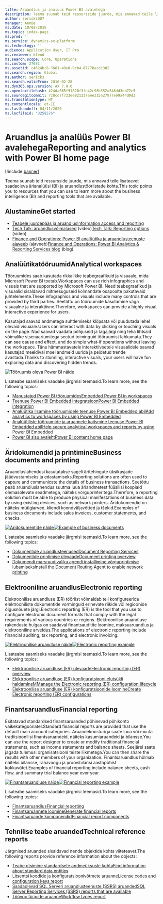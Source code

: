 ```yaml
---
title: Aruandlus ja analüüs Power BI avalehega
description: Teema suunab teid ressursside juurde, mis annavad teile lisateavet saadaoleva ärianalüüsi ja aruandlustööriistade kohta.
author: sericks007
manager: AnnBe
ms.date: 10/02/2019
ms.topic: index-page
ms.prod: ''
ms.service: dynamics-ax-platform
ms.technology: ''
audience: Application User, IT Pro
ms.reviewer: kfend
ms.search.scope: Core, Operations
ms.custom: 27681
ms.assetid: c4624bc8-3661-49e6-9cb4-87778acdc302
ms.search.region: Global
ms.author: sericks
ms.search.validFrom: 2016-02-28
ms.dyn365.ops.version: AX 7.0.0
ms.openlocfilehash: 424da665f91820f3fe42c98b352a646dd3db72c5
ms.sourcegitcommit: 728cd7f723ee821337eee315a27977e99a44d9d3
ms.translationtype: HT
ms.contentlocale: et-EE
ms.lasthandoff: 04/11/2020
ms.locfileid: "3258576"
---
```

# <a name="reporting-and-analytics-with-power-bi-home-page"></a><span data-ttu-id="cf2b8-103">Aruandlus ja analüüs Power BI avalehega</span><span class="sxs-lookup"><span data-stu-id="cf2b8-103">Reporting and analytics with Power BI home page</span></span>

[!include [banner](../includes/banner.md)]

<span data-ttu-id="cf2b8-104">Teema suunab teid ressursside juurde, mis annavad teile lisateavet saadaoleva ärianalüüsi (BI) ja aruandlustööriistade kohta.</span><span class="sxs-lookup"><span data-stu-id="cf2b8-104">This topic points you to resources that you can use to learn more about the business intelligence (BI) and reporting tools that are available.</span></span>

## <a name="get-started"></a><span data-ttu-id="cf2b8-105">Alustamine</span><span class="sxs-lookup"><span data-stu-id="cf2b8-105">Get started</span></span>
- [<span data-ttu-id="cf2b8-106">Teabele juurdepääs ja aruandlus</span><span class="sxs-lookup"><span data-stu-id="cf2b8-106">Information access and reporting</span></span>](information-access-reporting.md)
- <span data-ttu-id="cf2b8-107">[Tech Talk: aruandlusvõimalused](https://www.youtube.com/watch?v=NzZONjKs5xA) (video)</span><span class="sxs-lookup"><span data-stu-id="cf2b8-107">[Tech Talk: Reporting options](https://www.youtube.com/watch?v=NzZONjKs5xA) (video)</span></span>
- <span data-ttu-id="cf2b8-108">[Finance and Operations: Power BI analüütika ja aruandlusteenuste ajaveeb](https://community.dynamics.com/365/financeandoperations/b/powerbianalyticsandreporting) (ajaveeb)</span><span class="sxs-lookup"><span data-stu-id="cf2b8-108">[Finance and Operations: Power BI Analytics & Reporting Services blog](https://community.dynamics.com/365/financeandoperations/b/powerbianalyticsandreporting) (blog)</span></span>

## <a name="analytical-workspaces"></a><span data-ttu-id="cf2b8-109">Analüütikatööruumid</span><span class="sxs-lookup"><span data-stu-id="cf2b8-109">Analytical workspaces</span></span>
<span data-ttu-id="cf2b8-110">Tööruumides saab kasutada rikkalikke teabegraafikuid ja visuaale, mida Microsoft Power BI toetab.</span><span class="sxs-lookup"><span data-stu-id="cf2b8-110">Workspaces can use rich infographics and visuals that are supported by Microsoft Power BI.</span></span> <span data-ttu-id="cf2b8-111">Need teabegraafikud ja visuaalid sisaldavad mitmesuguseid kolmandate osapoolte pakutavaid juhtelemente.</span><span class="sxs-lookup"><span data-stu-id="cf2b8-111">These infographics and visuals include many controls that are provided by third parties.</span></span> <span data-ttu-id="cf2b8-112">Seetõttu on tööruumide kasutamine väga visuaalne ja interaktiivne.</span><span class="sxs-lookup"><span data-stu-id="cf2b8-112">Therefore, workspaces can provide a highly visual, interactive experience for users.</span></span>

<span data-ttu-id="cf2b8-113">Kasutajad saavad andmetega suhtlemiseks klõpsata või puudutada lehel olevaid visuaale.</span><span class="sxs-lookup"><span data-stu-id="cf2b8-113">Users can interact with data by clicking or touching visuals on the page.</span></span> <span data-ttu-id="cf2b8-114">Nad saavad vaadata põhjuseid ja tagajärgi ning teha lihtsaid võimalike stsenaariumitega seotud toiminguid tööruumist lahkumata.</span><span class="sxs-lookup"><span data-stu-id="cf2b8-114">They can see cause and effect, and do simple what-if operations without leaving the workspace.</span></span> <span data-ttu-id="cf2b8-115">Tänu hämmastavatele interaktiivsetele visuaalidele saavad kasutajad meeldival moel andmeid uurida ja peidetud trende avastada.</span><span class="sxs-lookup"><span data-stu-id="cf2b8-115">Thanks to stunning, interactive visuals, your users will have fun exploring data and discovering hidden trends.</span></span>

![Tööruumis oleva Power BI näide](./media/Power-BI-in-D365-Workspace.png)

<span data-ttu-id="cf2b8-117">Lisateabe saamiseks vaadake järgmisi teemasid.</span><span class="sxs-lookup"><span data-stu-id="cf2b8-117">To learn more, see the following topics:</span></span>

- [<span data-ttu-id="cf2b8-118">Manustatud Power BI tööruumides</span><span class="sxs-lookup"><span data-stu-id="cf2b8-118">Embedded Power BI in workspaces</span></span>](embed-power-bi-workspaces.md)
- [<span data-ttu-id="cf2b8-119">Teenuse Power BI Embedded integratsioon</span><span class="sxs-lookup"><span data-stu-id="cf2b8-119">Power BI Embedded integration</span></span>](power-bi-embedded-integration.md)
- [<span data-ttu-id="cf2b8-120">Analüütika lisamine tööruumidele teenuse Power BI Embedded abil</span><span class="sxs-lookup"><span data-stu-id="cf2b8-120">Add analytics to workspaces by using Power BI Embedded</span></span>](add-analytics-tab-workspaces.md)
- [<span data-ttu-id="cf2b8-121">Analüütiliste tööruumide ja aruannete kaitsmine teenuse Power BI Embedded abil</span><span class="sxs-lookup"><span data-stu-id="cf2b8-121">Help secure analytical workspaces and reports by using Power BI Embedded</span></span>](secure-analytical-workspaces.md)
- [<span data-ttu-id="cf2b8-122">Power BI sisu avaleht</span><span class="sxs-lookup"><span data-stu-id="cf2b8-122">Power BI content home page</span></span>](power-bi-home-page.md)

## <a name="business-documents-and-printing"></a><span data-ttu-id="cf2b8-123">Äridokumendid ja printimine</span><span class="sxs-lookup"><span data-stu-id="cf2b8-123">Business documents and printing</span></span>
<span data-ttu-id="cf2b8-124">Aruandluslahendusi kasutatakse sageli äritehingute üksikasjade jäädvustamiseks ja edastamiseks.</span><span class="sxs-lookup"><span data-stu-id="cf2b8-124">Reporting solutions are often used to capture and communicate the details of business transactions.</span></span> <span data-ttu-id="cf2b8-125">Seetõttu peab aruandluslahendus suutma luua äriandmetest füüsilisi koopiaid olemasolevate seadmetega, näiteks võrguprinteritega.</span><span class="sxs-lookup"><span data-stu-id="cf2b8-125">Therefore, a reporting solution must be able to produce physical manifestations of business data by using existing devices, such as network printers.</span></span> <span data-ttu-id="cf2b8-126">Äridokumendid on näiteks müügiarved, kliendi koondväljavõtted ja tšekid.</span><span class="sxs-lookup"><span data-stu-id="cf2b8-126">Examples of business documents include sales invoices, customer statements, and checks.</span></span>

<span data-ttu-id="cf2b8-127">[![Äridokumentide näide](./media/image-of-business-documents-1024x632.png)](./media/image-of-business-documents.png)</span><span class="sxs-lookup"><span data-stu-id="cf2b8-127">[![Example of business documents](./media/image-of-business-documents-1024x632.png)](./media/image-of-business-documents.png)</span></span>

<span data-ttu-id="cf2b8-128">Lisateabe saamiseks vaadake järgmisi teemasid.</span><span class="sxs-lookup"><span data-stu-id="cf2b8-128">To learn more, see the following topics:</span></span>

- [<span data-ttu-id="cf2b8-129">Dokumentide aruandlusteenused</span><span class="sxs-lookup"><span data-stu-id="cf2b8-129">Document Reporting Services</span></span>](document-reporting-services.md)
- [<span data-ttu-id="cf2b8-130">Dokumentide printimise ülevaade</span><span class="sxs-lookup"><span data-stu-id="cf2b8-130">Document printing overview</span></span>](print-documents.md)
- [<span data-ttu-id="cf2b8-131">Dokumendi marsruudivaliku agendi installimine võrguprintimise lubamiseks</span><span class="sxs-lookup"><span data-stu-id="cf2b8-131">Install the Document Routing Agent to enable network printing</span></span>](install-document-routing-agent.md)

## <a name="electronic-reporting"></a><span data-ttu-id="cf2b8-132">Elektrooniline aruandlus</span><span class="sxs-lookup"><span data-stu-id="cf2b8-132">Electronic reporting</span></span>
<span data-ttu-id="cf2b8-133">Elektroonilise aruandluse (ER) tööriist võimaldab teil konfigureerida elektrooniliste dokumentide vorminguid erinevate riikide või regioonide õigusnõuete järgi.</span><span class="sxs-lookup"><span data-stu-id="cf2b8-133">Electronic reporting (ER) is the tool that you use to configure electronic document formats that comply with the legal requirements of various countries or regions.</span></span> <span data-ttu-id="cf2b8-134">Elektroonilise aruandluse rakenduste hulgas on saadaval finantsauditite loomine, maksuaruandlus ja elektrooniline arveldus.</span><span class="sxs-lookup"><span data-stu-id="cf2b8-134">The applications of electronic reporting include financial auditing, tax reporting, and electronic invoicing.</span></span>

<span data-ttu-id="cf2b8-135">[![Elektroonilise aruandluse näide](./media/electronic-reporting-example.png)](./media/electronic-reporting-example.png)</span><span class="sxs-lookup"><span data-stu-id="cf2b8-135">[![Electronic reporting example](./media/electronic-reporting-example.png)](./media/electronic-reporting-example.png)</span></span>

<span data-ttu-id="cf2b8-136">Lisateabe saamiseks vaadake järgmisi teemasid.</span><span class="sxs-lookup"><span data-stu-id="cf2b8-136">To learn more, see the following topics:</span></span>

- [<span data-ttu-id="cf2b8-137">Elektroonilise aruandluse (ER) ülevaade</span><span class="sxs-lookup"><span data-stu-id="cf2b8-137">Electronic reporting (ER) overview</span></span>](general-electronic-reporting.md)
- [<span data-ttu-id="cf2b8-138">Elektroonilise aruandluse (ER) konfiguratsiooni elutsükli haldamine</span><span class="sxs-lookup"><span data-stu-id="cf2b8-138">MManage the Electronic reporting (ER) configuration lifecycle</span></span>](general-electronic-reporting-manage-configuration-lifecycle.md)
- [<span data-ttu-id="cf2b8-139">Elektroonilise aruandluse (ER) konfiguratsioonide loomine</span><span class="sxs-lookup"><span data-stu-id="cf2b8-139">Create Electronic reporting (ER) configurations</span></span>](electronic-reporting-configuration.md)

## <a name="financial-reporting"></a><span data-ttu-id="cf2b8-140">Finantsaruandlus</span><span class="sxs-lookup"><span data-stu-id="cf2b8-140">Financial reporting</span></span>
<span data-ttu-id="cf2b8-141">Esitatavad standardsed finantsaruanded põhinevad põhikonto vaikekategooriatel.</span><span class="sxs-lookup"><span data-stu-id="cf2b8-141">Standard financial reports are provided that use the default main account categories.</span></span> <span data-ttu-id="cf2b8-142">Aruandekoosturiga saate luua või muuta traditsioonilisi finantsaruandeid, näiteks kasumiaruandeid ja bilansse.</span><span class="sxs-lookup"><span data-stu-id="cf2b8-142">You can use the report designer to create or modify traditional financial statements, such as income statements and balance sheets.</span></span> <span data-ttu-id="cf2b8-143">Seejärel saate jagada tulemusi organisatsiooni teiste liikmetega.</span><span class="sxs-lookup"><span data-stu-id="cf2b8-143">You can then share the results with other members of your organization.</span></span> <span data-ttu-id="cf2b8-144">Finantsaruandlus hõlmab näiteks bilansse, rahavoogu ja proovibilansi aastapõhist kokkuvõtet.</span><span class="sxs-lookup"><span data-stu-id="cf2b8-144">Examples of financial reporting include balance sheets, cash flow, and summary trial balance year over year.</span></span>

<span data-ttu-id="cf2b8-145">[![Finantsaruandluse näide](./media/financial-reporting-example.png)](./media/financial-reporting-example.png)</span><span class="sxs-lookup"><span data-stu-id="cf2b8-145">[![Financial reporting example](./media/financial-reporting-example.png)](./media/financial-reporting-example.png)</span></span>

<span data-ttu-id="cf2b8-146">Lisateabe saamiseks vaadake järgmisi teemasid.</span><span class="sxs-lookup"><span data-stu-id="cf2b8-146">To learn more, see the following topics:</span></span>

- [<span data-ttu-id="cf2b8-147">Finantsaruandlus</span><span class="sxs-lookup"><span data-stu-id="cf2b8-147">Financial reporting</span></span>](financial-reporting-intro.md)
- [<span data-ttu-id="cf2b8-148">Finantsaruannete loomine</span><span class="sxs-lookup"><span data-stu-id="cf2b8-148">Generate financial reports</span></span>](generate-financial-report.md)
- [<span data-ttu-id="cf2b8-149">Finantsaruande komponendid</span><span class="sxs-lookup"><span data-stu-id="cf2b8-149">Financial report components</span></span>](financial-report-components.md)

## <a name="technical-reference-reports"></a><span data-ttu-id="cf2b8-150">Tehnilise teabe aruanded</span><span class="sxs-lookup"><span data-stu-id="cf2b8-150">Technical reference reports</span></span>
<span data-ttu-id="cf2b8-151">Järgmised aruanded sisaldavad nende objektide kohta viiteteavet.</span><span class="sxs-lookup"><span data-stu-id="cf2b8-151">The following reports provide reference information about the objects:</span></span>

- [<span data-ttu-id="cf2b8-152">Teabe otsimine standardsete andmeüksuste kohta</span><span class="sxs-lookup"><span data-stu-id="cf2b8-152">Find information about standard data entities</span></span>](../data-entities/data-entities-report.md)
- [<span data-ttu-id="cf2b8-153">Litsentsi koodide ja konfiguratsioonivõtmete aruanne</span><span class="sxs-lookup"><span data-stu-id="cf2b8-153">License codes and configuration keys report</span></span>](../sysadmin/license-codes-configuration-keys-report.md)
- [<span data-ttu-id="cf2b8-154">Saadaolevad SQL Serveri aruandlusteenuste (SSRS) aruanded</span><span class="sxs-lookup"><span data-stu-id="cf2b8-154">SQL Server Reporting Services (SSRS) reports that are available</span></span>](SSRS-report.md)
- [<span data-ttu-id="cf2b8-155">Töövoo tüüpide aruanne</span><span class="sxs-lookup"><span data-stu-id="cf2b8-155">Workflow types report</span></span>](../../fin-ops/organization-administration/workflow-types-report.md)
